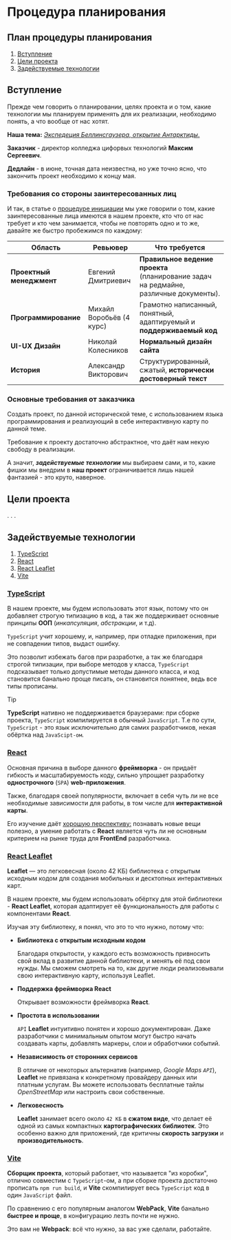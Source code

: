 # Процедура планирования

## План процедуры планирования
1. [Вступление](#вступление)
2. [Цели проекта](#цели-проекта)
3. [Задействуемые технологии](#задействуемые-технологии)

## Вступление

Прежде чем говорить о планировании, целях проекта и о том, какие технологии мы планируем применять для их реализации, необходимо понять, а что вообще от нас хотят.

**Наша тема:** <ins>*Экспедеция Беллинсгаузера, открытие Антарктиды*.</ins>

**Заказчик** - директор колледжа цифорвых технологий **Максим Сергеевич**.

**Дедлайн** - в июне, точная дата неизвестна, но уже точно ясно, что закончить проект необходимо к концу мая.

### Требования со стороны заинтересованных лиц

И так, в статье о [процедуре инициации](./Initiation.md) мы уже говорили о том, какие заинтересованные лица имеются в нашем проекте, кто что от нас требует и кто чем занимается, чтобы не повторять одно и то же, давайте же быстро пробежимся по каждому:

| Область      | Ревьювер | Что требуется         |
|---------------------|---------|--------------------------|
| **Проектный менеджмент**| Евгений Дмитриевич | **Правильное ведение проекта** (планирование задач на редмайне, различные документы). |
| **Программирование** | Михайл Воробьёв (4 курс) | Грамотно написанный, понятный, адаптируемый и **поддерживаемый код** |
| **UI-UX Дизайн** | Николай Колесников | **Нормальный дизайн сайта** |
| **История** | Александр Викторович | Структурированный, сжатый, **исторически достоверный текст**  |

### Основные требования от заказчика

Создать проект, по данной исторической теме, с использованием языка программирования и реализующий в себе интерактивную карту по данной теме.

Требование к проекту достаточно абстрактное, что даёт нам некую свободу в реализации.

А значит, ***задействуемые технологии*** мы выбираем сами, и то, какие фишки мы внедрим в **наш проект** ограничивается лишь нашей фантазией - это круто, наверное.

## Цели проекта

. . .

## Задействуемые технологии

1. [TypeScript](#typescript)
2. [React](#react)
3. [React Leaflet](#react-leaflet)
4. [Vite](#vite)

### [TypeScript](https://www.typescriptlang.org/)

В нашем проекте, мы будем использовать этот язык, потому что он добавляет строгую типизацию в код, а так же поддерживает основные принципы **ООП** (*инкапсуляция*, *абстракции*, и т.д).

`TypeScript` учит хорошему, и, например, при отладке приложения, при не совпадении типов, выдаст ошибку.

Это позволит избежать багов при разработке, а так же благодаря строгой типизации, при выборе методов у класса, `TypeScript` подсказывает только допустимые методы данного класса, и код становится банально проще писать, он становится понятнее, ведь все типы прописаны.

>[!TIP]
> **TypeScript** нативно не поддерживается браузерами: при сборке проекта, `TypeScript` компилируется в обычный `JavaScript`. Т.е по сути, `TypeScript` - это язык исключительно для самих разработчиков, некая обёртка над `JavaScipt-ом`.

### [React](https://react.dev/)

Основная причина в выборе данного **фреймворка** - он придаёт гибкость и масштабируемость коду, сильно упрощает разработку **однострочного** (`SPA`) **web-приложения**.

Также, благодаря своей популярности, включает в себя чуть ли не все необходимые зависимости для работы, в том числе для **интерактивной карты**.

Его изучение даёт <ins>хорошую перспективу:</ins> познавать новые вещи полезно, а умение работать с **React** является чуть ли не основным критерием на рынке труда для **FrontEnd** разработчика.

### [React Leaflet](https://leafletjs.com/)

**Leaflet** — это легковесная (около 42 КБ) библиотека с открытым исходным кодом для создания мобильных и десктопных интерактивных карт. 

В нашем проекте, мы будем использовать обёртку для этой библиотеки - **React Leaflet**, которая адаптирует её функциональность для работы с компонентами **React**.

Изучая эту библиотеку, я понял, что это то что нужно, потому что:

* **Библиотека с открытым исходным кодом**  
   
  Благодаря открытости, у каждого есть возможность привносить свой вклад в развитие данной библиотеки, и менять её под свои нужды. Мы сможем смотреть на то, как другие люди реализовывали свою интерактивную карту, используя Leaflet.

* **Поддержка фреймворка React**
  
  Открывает возможности фреймворка **React**.

* **Простота в использовании**
  
  `API` **Leaflet** интуитивно понятен и хорошо документирован. Даже разработчики с минимальным опытом могут быстро начать создавать карты, добавлять маркеры, слои и обработчики событий.

* **Независимость от сторонних сервисов**
  
  В отличие от некоторых альтернатив (например, *Google Maps `API`*), **Leaflet** не привязана к конкретному провайдеру данных или платным услугам. Вы можете использовать бесплатные тайлы *OpenStreetMap* или настроить свои собственные.

* **Легковесность**
  
  **Leaflet** занимает всего около `42 КБ` в **сжатом виде**, что делает её одной из самых компактных **картографических библиотек**. Это особенно важно для приложений, где критичны **скорость загрузки** и **производительность**.

### [Vite](https://vite.dev/)

**Сборщик проекта**, который работает, что называется "из коробки", отлично совместим с `TypeScript`-ом, а при сборке проекта достаточно прописать ```npm run build```, и **Vite** скомпилирует весь `TypeScript` код в один `JavaScript` файл.

По сравнению с его популярным аналогом **WebPack**, **Vite** банально **быстрее и проще**, в конфигурацию лезть почти не нужно.

Это вам не **Webpack**: всё что нужно, за вас уже сделали, работайте.